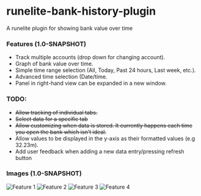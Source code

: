 
# runelite-bank-history-plugin
A runelite plugin for showing bank value over time

### Features (1.0-SNAPSHOT)
- Track multiple accounts (drop down for changing account).
- Graph of bank value over time.
- Simple time range selection (All, Today, Past 24 hours, Last week, etc.).
- Advanced time selection (Date/time.
- Panel in right-hand view can be expanded in a new window.

### TODO:
- ~~Allow tracking of individual tabs.~~
- ~~Select data for a specific tab~~
- ~~Allow customizing when data is stored. It currently happens each time you open
    the bank which isn't ideal.~~
- Allow values to be displayed in the y-axis as their formatted values (e.g 32.23m).
- Add user feedback when adding a new data entry/pressing refresh button

### Images (1.0-SNAPSHOT)
![Feature 1](https://raw.githubusercontent.com/AdrianLeeElder/runelite-bank-history-plugin/master/images/image1.JPG)
![Feature 2](https://raw.githubusercontent.com/AdrianLeeElder/runelite-bank-history-plugin/master/images/image2.JPG)
![Feature 3](https://raw.githubusercontent.com/AdrianLeeElder/runelite-bank-history-plugin/master/images/image3.JPG)
![Feature 4](https://raw.githubusercontent.com/AdrianLeeElder/runelite-bank-history-plugin/master/images/image4.JPG)